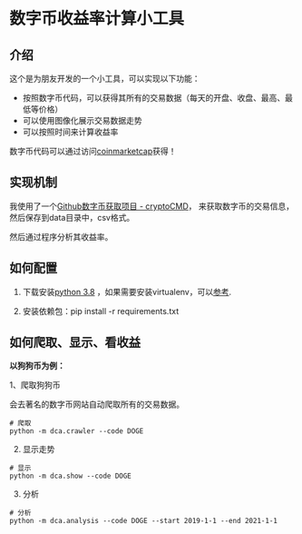 # 数字币收益率计算小工具

## 介绍

这个是为朋友开发的一个小工具，可以实现以下功能：
- 按照数字币代码，可以获得其所有的交易数据（每天的开盘、收盘、最高、最低等价格）
- 可以使用图像化展示交易数据走势
- 可以按照时间来计算收益率

数字币代码可以通过访问[coinmarketcap](https://coinmarketcap.com/)获得！

## 实现机制

我使用了一个[Github数字币获取项目 - cryptoCMD](https://github.com/guptarohit/cryptoCMD)，
来获取数字币的交易信息，然后保存到data目录中，csv格式。

然后通过程序分析其收益率。

## 如何配置

1. 下载安装[python 3.8](https://www.python.org/ftp/python/3.8.10/python-3.8.10-amd64.exe)
，如果需要安装virtualenv，可以[参考](https://www.liaoxuefeng.com/wiki/1016959663602400/1019273143120480).

2. 安装依赖包：pip install -r requirements.txt


## 如何爬取、显示、看收益

**以狗狗币为例：**

1、爬取狗狗币

会去著名的数字币网站自动爬取所有的交易数据。

```shell script
# 爬取
python -m dca.crawler --code DOGE
```

2. 显示走势
```shell script
# 显示
python -m dca.show --code DOGE
```

3. 分析
```shell script
# 分析
python -m dca.analysis --code DOGE --start 2019-1-1 --end 2021-1-1

```


